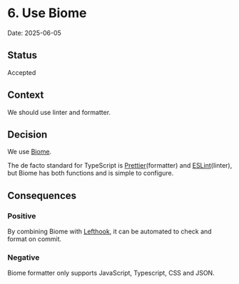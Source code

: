 # 6. Use Biome

Date: 2025-06-05

## Status

Accepted

## Context

We should use linter and formatter.

## Decision

We use [Biome](https://biomejs.dev/).

The de facto standard for TypeScript is [Prettier](https://prettier.io/)(formatter) and [ESLint](https://eslint.org/)(linter), but Biome has both functions and is simple to configure.

## Consequences

### Positive

By combining Biome with [Lefthook](https://github.com/evilmartians/lefthook), it can be automated to check and format on commit.

### Negative

Biome formatter only supports JavaScript, Typescript, CSS and JSON.
